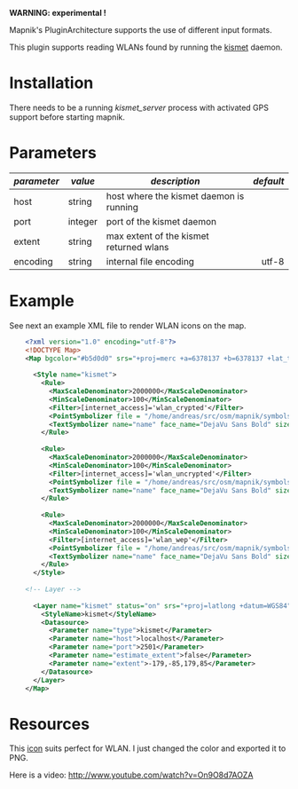 <!-- Name: Kismet -->
<!-- Version: 4 -->
<!-- Last-Modified: 2010/11/13 10:14:09 -->
<!-- Author: kunitoki -->


**WARNING: experimental !**

Mapnik's PluginArchitecture supports the use of different input formats.

This plugin supports reading WLANs found by running the [kismet](http://www.kismetwireless.net/) daemon. 


# Installation

There needs to be a running _kismet_server_ process with activated GPS support before starting mapnik. 


# Parameters

| *parameter*       | *value*  | *description* | *default* |
|:------------------|----------|---------------|----------:|
| host                  | string       | host where the kismet daemon is running | |
| port                  | integer      | port of the kismet daemon | |
| extent                | string       | max extent of the kismet returned wlans | |
| encoding              | string       | internal file encoding | utf-8 |


# Example

See next an example XML file to render WLAN icons on the map.

```xml
    <?xml version="1.0" encoding="utf-8"?>
    <!DOCTYPE Map>
    <Map bgcolor="#b5d0d0" srs="+proj=merc +a=6378137 +b=6378137 +lat_ts=0.0 +lon_0=0.0 +x_0=0.0 +y_0=0 +k=1.0 +units=m +nadgrids=@null +no_defs +over">
    
      <Style name="kismet">
        <Rule>
          <MaxScaleDenominator>2000000</MaxScaleDenominator>
          <MinScaleDenominator>100</MinScaleDenominator>
          <Filter>[internet_access]='wlan_crypted'</Filter>
          <PointSymbolizer file = "/home/andreas/src/osm/mapnik/symbols/wlan_crypted.png" type="png" width="32" height="32" />
          <TextSymbolizer name="name" face_name="DejaVu Sans Bold" size="8" fill="#636" dy="-10" halo_radius="1" wrap_width="0"/>
        </Rule>
    
        <Rule>
          <MaxScaleDenominator>2000000</MaxScaleDenominator>
          <MinScaleDenominator>100</MinScaleDenominator>
          <Filter>[internet_access]='wlan_uncrypted'</Filter>
          <PointSymbolizer file = "/home/andreas/src/osm/mapnik/symbols/wlan_uncrypted.png" type="png" width="32" height="32" />
          <TextSymbolizer name="name" face_name="DejaVu Sans Bold" size="8" fill="#636" dy="-10" halo_radius="1" wrap_width="0"/>
        </Rule>
    
        <Rule>
          <MaxScaleDenominator>2000000</MaxScaleDenominator>
          <MinScaleDenominator>100</MinScaleDenominator>
          <Filter>[internet_access]='wlan_wep'</Filter>
          <PointSymbolizer file = "/home/andreas/src/osm/mapnik/symbols/wlan_wep.png" type="png" width="32" height="32" />
          <TextSymbolizer name="name" face_name="DejaVu Sans Bold" size="8" fill="#636" dy="-10" halo_radius="1" wrap_width="0"/>
        </Rule>
      </Style>
    
    <!-- Layer -->
    
      <Layer name="kismet" status="on" srs="+proj=latlong +datum=WGS84">
        <StyleName>kismet</StyleName>
        <Datasource>
          <Parameter name="type">kismet</Parameter>
          <Parameter name="host">localhost</Parameter>
          <Parameter name="port">2501</Parameter>
          <Parameter name="estimate_extent">false</Parameter>
          <Parameter name="extent">-179,-85,179,85</Parameter>
        </Datasource>
      </Layer>
    </Map>
```

# Resources

This [icon](http://openclipart.org/people/pinterb7/pinterb7_wlan_accesspoint.svg) suits perfect for WLAN. I just changed the color and exported it to PNG.

Here is a video: http://www.youtube.com/watch?v=On9O8d7AOZA
